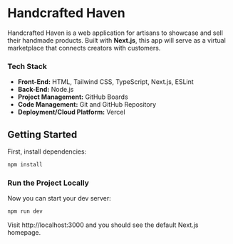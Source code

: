 # Handcrafted Haven

Handcrafted Haven is a web application for artisans to showcase and sell their handmade products. Built with **Next.js**, this app will serve as a virtual marketplace that connects creators with customers.

### Tech Stack

- **Front-End:** HTML, Tailwind CSS, TypeScript, Next.js, ESLint
- **Back-End:** Node.js
- **Project Management:** GitHub Boards
- **Code Management:** Git and GitHub Repository
- **Deployment/Cloud Platform:** Vercel

## Getting Started

First, install dependencies:

```bash
npm install
```

### Run the Project Locally

Now you can start your dev server:

```bash
npm run dev
```

Visit http://localhost:3000 and you should see the default Next.js homepage.
